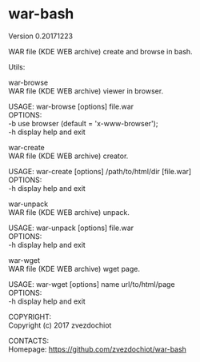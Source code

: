 # war-bash
Version 0.20171223

WAR file (KDE WEB archive) create and browse in bash.

Utils:

war-browse  
WAR file (KDE WEB archive) viewer in browser.

USAGE: war-browse [options] file.war  
OPTIONS:  
-b    use browser (default = 'x-www-browser');  
-h    display help and exit  

war-create  
WAR file (KDE WEB archive) creator.

USAGE: war-create [options] /path/to/html/dir [file.war]  
OPTIONS:  
-h    display help and exit

war-unpack  
WAR file (KDE WEB archive) unpack.

USAGE: war-unpack [options] file.war  
OPTIONS:  
-h    display help and exit

war-wget  
WAR file (KDE WEB archive) wget page.

USAGE: war-wget [options] name url/to/html/page  
OPTIONS:  
-h    display help and exit


COPYRIGHT:  
Copyright (c) 2017 zvezdochiot

CONTACTS:  
Homepage: https://github.com/zvezdochiot/war-bash
